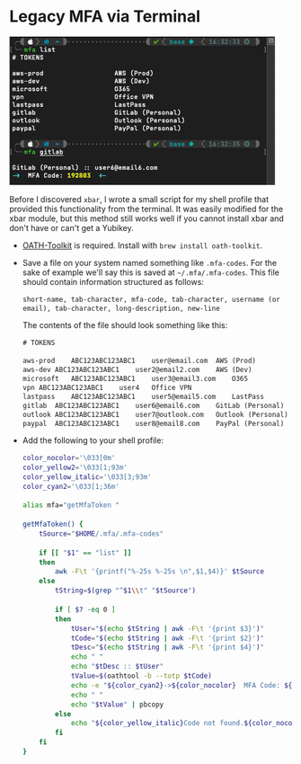 # Legacy MFA via Terminal

![](../images/mfa-terminal.png)

Before I discovered `xbar`, I wrote a small script for my shell profile that provided this functionality from the terminal. It was easily modified for the xbar module, but this method still works well if you cannot install xbar and don't have or can't get a Yubikey. 

* [OATH-Toolkit](https://www.nongnu.org/oath-toolkit/) is required. Install with `brew install oath-toolkit`.
* Save a file on your system named something like `.mfa-codes`. For the sake of example we'll say this is saved at `~/.mfa/.mfa-codes`. This file should contain information structured as follows: 
    ```
    short-name, tab-character, mfa-code, tab-character, username (or email), tab-character, long-description, new-line
    ```

    The contents of the file should look something like this:
    ```
    # TOKENS

    aws-prod	ABC123ABC123ABC1	user@email.com	AWS (Prod)
    aws-dev	ABC123ABC123ABC1	user2@email2.com	AWS (Dev)
    microsoft	ABC123ABC123ABC1	user3@email3.com	O365
    vpn	ABC123ABC123ABC1	user4	Office VPN
    lastpass	ABC123ABC123ABC1	user5@email5.com	LastPass
    gitlab	ABC123ABC123ABC1	user6@email6.com	GitLab (Personal)
    outlook	ABC123ABC123ABC1	user7@outlook.com	Outlook (Personal)
    paypal	ABC123ABC123ABC1	user8@email8.com	PayPal (Personal)
    ```

* Add the following to your shell profile:
    ``` bash
    color_nocolor='\033[0m'
    color_yellow2='\033[1;93m'
    color_yellow_italic='\033[3;93m'
    color_cyan2='\033[1;36m'

    alias mfa="getMfaToken "

    getMfaToken() {
        tSource="$HOME/.mfa/.mfa-codes"

        if [[ "$1" == "list" ]]
        then
            awk -F\t '{printf("%-25s %-25s \n",$1,$4)}' $tSource
        else
            tString=$(grep "^$1\\t" "$tSource")

            if [ $? -eq 0 ]
            then
                tUser="$(echo $tString | awk -F\t '{print $3}')"
                tCode="$(echo $tString | awk -F\t '{print $2}')"
                tDesc="$(echo $tString | awk -F\t '{print $4}')"
                echo " "
                echo "$tDesc :: $tUser"
                tValue=$(oathtool -b --totp $tCode)
                echo -e "${color_cyan2}->${color_nocolor}  MFA Code: ${color_yellow2}$tValue ${color_nocolor} ${color_cyan2}<-${color_nocolor}"
                echo " "
                echo "$tValue" | pbcopy
            else
                echo "${color_yellow_italic}Code not found.${color_nocolor}"
            fi
        fi
    }
    ```
